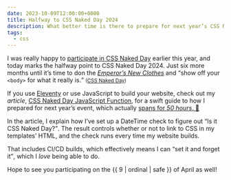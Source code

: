 ```yaml
---
date: 2023-10-09T12:00:00+0000
title: Halfway to CSS Naked Day 2024
description: What better time is there to prepare for next year’s CSS Naked Day than the halfway point? Certainly better than the day before, take it from me!
tags:
  - css
---
```


I was really happy to [participate in CSS Naked Day](/article/why-css-naked-day/) earlier this year, and today marks the halfway point to CSS Naked Day 2024. Just six more months until it’s time to don the [<em>Emperor’s New Clothes</em>](https://en.wikipedia.org/wiki/The_Emperor%27s_New_Clothes) and <q>show off your <code>&lt;body&gt;</code> for what it really is.</q> <small>([CSS Naked Day](https://css-naked-day.github.io/))</small>

If you use [Eleventy](https://www.11ty.dev/) or use JavaScript to build your website, check out my *article*, [CSS Naked Day JavaScript Function](/article/css-naked-day-javascript-function/), for a swift guide to how I prepared for next year’s event, which actually [spans for *50 hours*. 🤔](/article/why-css-naked-day/#how-long-is-a-day)

In the article, I explain how I’ve set up a DateTime check to figure out <q>Is it CSS Naked Day?</q>. The result controls whether or not to link to CSS in my templates’ HTML, and the check runs every time my website builds.

That includes CI/CD builds, which effectively means I can <q>set it and forget it</q>, which I *love* being able to do.

Hope to see you participating on the {{ 9 | ordinal | safe }} of April as well!
